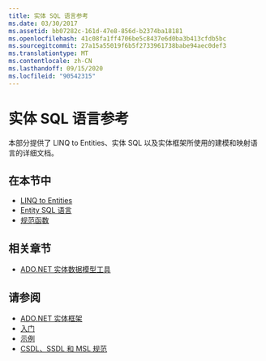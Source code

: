 ```yaml
---
title: 实体 SQL 语言参考
ms.date: 03/30/2017
ms.assetid: bb07282c-161d-47e8-856d-b2374ba18181
ms.openlocfilehash: 41c08fa1ff4706be5c8437e6d0ba3b413cfdb5bc
ms.sourcegitcommit: 27a15a55019f6b5f2733961738babe94aec0def3
ms.translationtype: MT
ms.contentlocale: zh-CN
ms.lasthandoff: 09/15/2020
ms.locfileid: "90542315"
---
```

# <a name="entity-sql-language-reference"></a>实体 SQL 语言参考

本部分提供了 LINQ to Entities、实体 SQL 以及实体框架所使用的建模和映射语言的详细文档。
  
## <a name="in-this-section"></a>在本节中
  
- [LINQ to Entities](linq-to-entities.md)
- [Entity SQL 语言](entity-sql-language.md)
- [规范函数](canonical-functions.md)

## <a name="related-sections"></a>相关章节

- [ADO.NET 实体数据模型工具](/previous-versions/dotnet/netframework-4.0/bb399249(v=vs.100))  
  
## <a name="see-also"></a>请参阅

- [ADO.NET 实体框架](../index.md)
- [入门](../getting-started.md)
- [示例](/previous-versions/dotnet/netframework-4.0/bb738547(v=vs.100))
- [CSDL、SSDL 和 MSL 规范](/ef/ef6/modeling/designer/advanced/edmx/csdl-spec)
